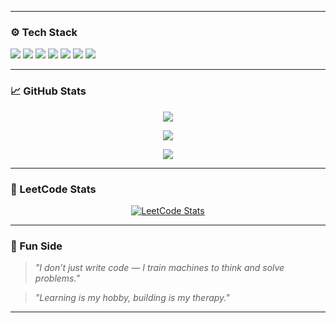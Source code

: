 
---

### ⚙️ Tech Stack

<p>
  <img src="https://img.shields.io/badge/C++-grey?style=for-the-badge&logo=cplusplus&logoColor=white"/>
  <img src="https://img.shields.io/badge/Python-yellow?style=for-the-badge&logo=python&logoColor=black"/>
  <img src="https://img.shields.io/badge/TensorFlow-orange?style=for-the-badge&logo=tensorflow&logoColor=white"/>
  <img src="https://img.shields.io/badge/Pandas-black?style=for-the-badge&logo=pandas&logoColor=white"/>
  <img src="https://img.shields.io/badge/Numpy-purple?style=for-the-badge&logo=numpy&logoColor=white"/>
  <img src="https://img.shields.io/badge/scikit--learn-blue?style=for-the-badge&logo=scikit-learn&logoColor=white"/>
  <img src="https://img.shields.io/badge/GitHub-darkgrey?style=for-the-badge&logo=github&logoColor=white"/>
</p>

---

### 📈 GitHub Stats

<p align="center">
  <img src="https://github-readme-stats.vercel.app/api?username=Sujal-369-py&show_icons=true&theme=tokyonight" />
</p>
<p align="center">
  <img src="https://github-readme-streak-stats.herokuapp.com/?user=Sujal-369-py&theme=tokyonight" />
</p>
<p align="center">
  <img src="https://github-readme-stats.vercel.app/api/top-langs/?username=Sujal-369-py&layout=compact&theme=tokyonight" />
</p>

---

### 🧠 LeetCode Stats

<p align="center">
  <a href="https://leetcode.com/u/Sujal_369_/">
    <img src="https://leetcard.jacoblin.cool/Sujal_369_?theme=dark&font=baloo&ext=activity" alt="LeetCode Stats" />
  </a>
</p>

---

### 🎯 Fun Side

> *"I don’t just write code — I train machines to think and solve problems."*

> *"Learning is my hobby, building is my therapy."*

---
